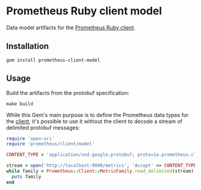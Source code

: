 # Prometheus Ruby client model

Data model artifacts for the [Prometheus Ruby client][1].

## Installation

    gem install prometheus-client-model

## Usage

Build the artifacts from the protobuf specification:

    make build

While this Gem's main purpose is to define the Prometheus data types for the
[client][1], it's possible to use it without the client to decode a stream of
delimited protobuf messages:

```ruby
require 'open-uri'
require 'prometheus/client/model'

CONTENT_TYPE = 'application/vnd.google.protobuf; proto=io.prometheus.client.MetricFamily; encoding=delimited'

stream = open('http://localhost:9090/metrics', 'Accept' => CONTENT_TYPE).read
while family = Prometheus::Client::MetricFamily.read_delimited(stream)
  puts family
end
```

[1]: https://github.com/prometheus/client_ruby
